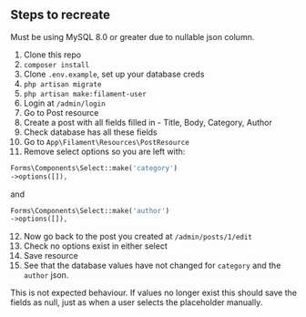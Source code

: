 ## Steps to recreate

Must be using MySQL 8.0 or greater due to nullable json column.

1. Clone this repo
2. `composer install`
3. Clone `.env.example`, set up your database creds
4. `php artisan migrate`
5. `php artisan make:filament-user`
6. Login at `/admin/login`
7. Go to Post resource
8. Create a post with all fields filled in - Title, Body, Category, Author
9. Check database has all these fields
10. Go to `App\Filament\Resources\PostResource`
11. Remove select options so you are left with:

```php
Forms\Components\Select::make('category')
->options([]),
```

and

```php
Forms\Components\Select::make('author')
->options([]),
```

12. Now go back to the post you created at `/admin/posts/1/edit`
13. Check no options exist in either select
14. Save resource
15. See that the database values have not changed for `category` and the `author` json.

This is not expected behaviour. If values no longer exist this should save the fields as null, just as when a user selects the placeholder manually.
